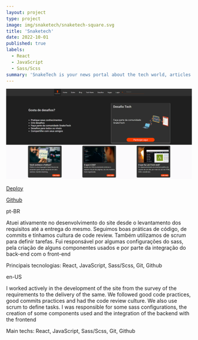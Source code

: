 ```yaml
---
layout: project
type: project
image: img/snaketech/snaketech-square.svg
title: 'Snaketech'
date: 2022-10-01
published: true
labels:
  - React
  - JavaScript
  - Sass/Scss
summary: 'SnakeTech is your news portal about the tech world, articles about programming, and a section for challenges to test your knowledge.'
---
```


  <img src="../img/snaketech/snaketech-ss.png" class="img-fluid" >

[Deploy](https://snaketech.netlify.app/)

[Github](https://github.com/SnakeTechProject/snaketech-frontend)

pt-BR

Atuei ativamente no desenvolvimento do site desde o levantamento dos requisitos até a entrega do mesmo. Seguimos boas práticas de código, de commits e tínhamos cultura de code review. Também utilizamos de scrum para definir tarefas.
Fui responsável por algumas configurações do sass, pela criação de alguns componentes usados e por parte da integração do back-end com o front-end

Principais tecnologias: React, JavaScript, Sass/Scss, Git, Github

en-US

I worked actively in the development of the site from the survey of the requirements to the delivery of the same. We followed good code practices, good commits practices and had the code review culture. We also use scrum to define tasks.
I was responsible for some sass configurations, the creation of some components used and the integration of the backend with the frontend

Main techs: React, JavaScript, Sass/Scss, Git, Github
